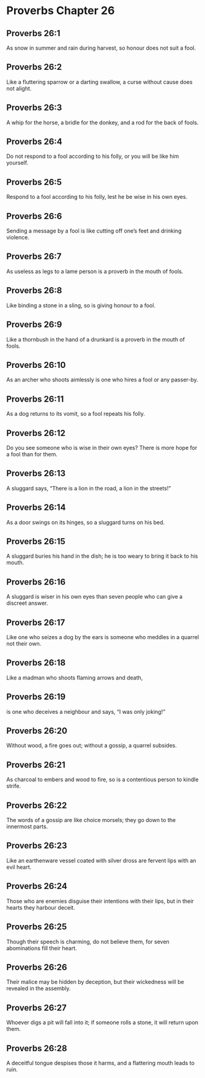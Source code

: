 # Proverbs Chapter 26

## Proverbs 26:1
As snow in summer and rain during harvest, so honour does not suit a fool.

## Proverbs 26:2
Like a fluttering sparrow or a darting swallow, a curse without cause does not alight.

## Proverbs 26:3
A whip for the horse, a bridle for the donkey, and a rod for the back of fools.

## Proverbs 26:4
Do not respond to a fool according to his folly, or you will be like him yourself.

## Proverbs 26:5
Respond to a fool according to his folly, lest he be wise in his own eyes.

## Proverbs 26:6
Sending a message by a fool is like cutting off one’s feet and drinking violence.

## Proverbs 26:7
As useless as legs to a lame person is a proverb in the mouth of fools.

## Proverbs 26:8
Like binding a stone in a sling, so is giving honour to a fool.

## Proverbs 26:9
Like a thornbush in the hand of a drunkard is a proverb in the mouth of fools.

## Proverbs 26:10
As an archer who shoots aimlessly is one who hires a fool or any passer-by.

## Proverbs 26:11
As a dog returns to its vomit, so a fool repeats his folly.

## Proverbs 26:12
Do you see someone who is wise in their own eyes? There is more hope for a fool than for them.

## Proverbs 26:13
A sluggard says, “There is a lion in the road, a lion in the streets!”

## Proverbs 26:14
As a door swings on its hinges, so a sluggard turns on his bed.

## Proverbs 26:15
A sluggard buries his hand in the dish; he is too weary to bring it back to his mouth.

## Proverbs 26:16
A sluggard is wiser in his own eyes than seven people who can give a discreet answer.

## Proverbs 26:17
Like one who seizes a dog by the ears is someone who meddles in a quarrel not their own.

## Proverbs 26:18
Like a madman who shoots flaming arrows and death,

## Proverbs 26:19
is one who deceives a neighbour and says, “I was only joking!”

## Proverbs 26:20
Without wood, a fire goes out; without a gossip, a quarrel subsides.

## Proverbs 26:21
As charcoal to embers and wood to fire, so is a contentious person to kindle strife.

## Proverbs 26:22
The words of a gossip are like choice morsels; they go down to the innermost parts.

## Proverbs 26:23
Like an earthenware vessel coated with silver dross are fervent lips with an evil heart.

## Proverbs 26:24
Those who are enemies disguise their intentions with their lips, but in their hearts they harbour deceit.

## Proverbs 26:25
Though their speech is charming, do not believe them, for seven abominations fill their heart.

## Proverbs 26:26
Their malice may be hidden by deception, but their wickedness will be revealed in the assembly.

## Proverbs 26:27
Whoever digs a pit will fall into it; if someone rolls a stone, it will return upon them.

## Proverbs 26:28
A deceitful tongue despises those it harms, and a flattering mouth leads to ruin.
